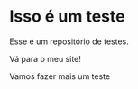 # Isso é um teste

Esse é um repositório de testes.

Vá para o meu site!

Vamos fazer mais um teste
